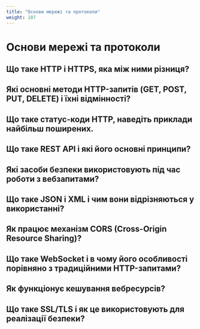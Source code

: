 ```yaml
---
title: "Основи мережі та протоколи"
weight: 107
---
```


# Основи мережі та протоколи

## Що таке HTTP і HTTPS, яка між ними різниця?

## Які основні методи HTTP-запитів (GET, POST, PUT, DELETE) і їхні відмінності?

## Що таке статус-коди HTTP, наведіть приклади найбільш поширених.

## Що таке REST API і які його основні принципи?

## Які засоби безпеки використовують під час роботи з вебзапитами?

## Що таке JSON і XML і чим вони відрізняються у використанні?

## Як працює механізм CORS (Cross-Origin Resource Sharing)?

## Що таке WebSocket і в чому його особливості порівняно з традиційними HTTP-запитами?

## Як функціонує кешування вебресурсів?

## Що таке SSL/TLS і як це використовують для реалізації безпеки?